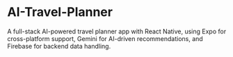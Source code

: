 # AI-Travel-Planner
A full-stack AI-powered travel planner app with React Native, using Expo for cross-platform support, Gemini for AI-driven recommendations, and Firebase for backend data handling.
